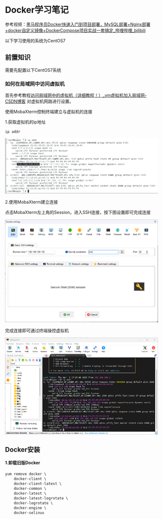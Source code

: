 # Docker学习笔记

参考视频：[黑马程序员Docker快速入门到项目部署，MySQL部署+Nginx部署+docker自定义镜像+DockerCompose项目实战一套搞定_哔哩哔哩_bilibili](https://www.bilibili.com/video/BV1HP4118797/?spm_id_from=333.337.search-card.all.click&vd_source=f3cb3ea986b26c6910b4df6d37acd60d)



以下学习使用的系统为CentOS7

## 前置知识

需要先配置以下CentOS7系统

### 如何在局域网中访问虚拟机

首先参考教程[访问局域网中的虚拟机（详细教程！）_vm虚拟机加入局域网-CSDN博客](https://blog.csdn.net/weixin_42340926/article/details/104972208) 对虚拟机网路进行设置。

使用MobaXterm控制终端建立与虚拟机的连接

1.获取虚拟机的ip地址

```
ip addr
```

![image-20250403173255084](./pictures/image-20250403173255084.png)



2.使用MobaXterm建立连接

点击MobaXterm左上角的Session，进入SSH连接，按下图设置即可完成连接

![image-20250403173355925](./pictures/image-20250403173355925.png)

完成连接即可通过终端操控虚拟机

![image-20250403173432083](./pictures/image-20250403173432083.png)





## Docker安装

#### 1.卸载旧版Docker

```
yum remove docker \
    docker-client \
    docker-client-latest \
    docker-common \
    docker-latest \
    docker-latest-logrotate \
    docker-logrotate \
    docker-engine \
    docker-selinux 
```










